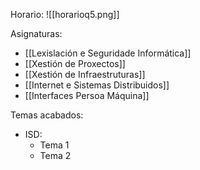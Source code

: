 Horario:
![[horarioq5.png]]

Asignaturas:
+ [[Lexislación e Seguridade Informática]]
+ [[Xestión de Proxectos]]
+ [[Xestión de Infraestruturas]]
+ [[Internet e Sistemas Distribuidos]]
+ [[Interfaces Persoa Máquina]]

Temas acabados:
+ ISD:
	+ Tema 1
	+ Tema 2
